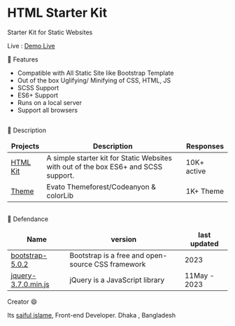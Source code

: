 # HTML Starter Kit

Starter Kit for Static Websites

Live : <a href="https://sai4ul.github.io/init-html-starter-kit/" target="_blank">Demo Live</a>

🚀 Features
- Compatible with All Static Site like Bootstrap Template
- Out of the box Uglifying/ Minifying of CSS, HTML, JS
- SCSS Support
- ES6+ Support
- Runs on a local server
- Support all browsers

##

🚀 Description
<table>
  <thead align="center">
    <tr border: none;>
      <td><b>Projects</b></td>
      <td><b>Description</b></td>
      <td><b>Responses</b></td>
    </tr>
  </thead>
  <tbody>
    <tr>
      <td><a href="#" target="_blank">HTML Kit</a></td>
      <td>A simple starter kit for Static Websites with out of the box ES6+ and SCSS support.</td>
      <td>10K+ active</td>
    </tr>
    <tr>
      <td><a href="#" target="_blank">Theme</a></td>
      <td>Evato Themeforest/Codeanyon & colorLib</td>
      <td>1K+ Theme</td>
    </tr>

    
  </tbody>
</table>

##

🚀 Defendance

<table>
  <thead align="center">
    <tr border: none;>
      <td><b>Name</b></td>
      <td><b>version</b></td>
      <td><b>last updated</b></td>
    </tr>
  </thead>
  <tbody>
    <tr>
      <td><a href="#" target="_blank">bootstrap-5.0.2</a></td>
      <td>Bootstrap is a free and open-source CSS framework</td>
      <td>2023</td>
    </tr>
    <tr>
      <td><a href="#" target="_blank">jquery-3.7.0.min.js</a></td>
      <td>jQuery is a JavaScript library</td>
      <td> 11May - 2023</td>
    </tr>

    
  </tbody>
</table>


Creator 😄

Its <a href="https://sai4ul.com" target="_blank"> saiful islame</a>, Front-end Developer.
Dhaka , Bangladesh
